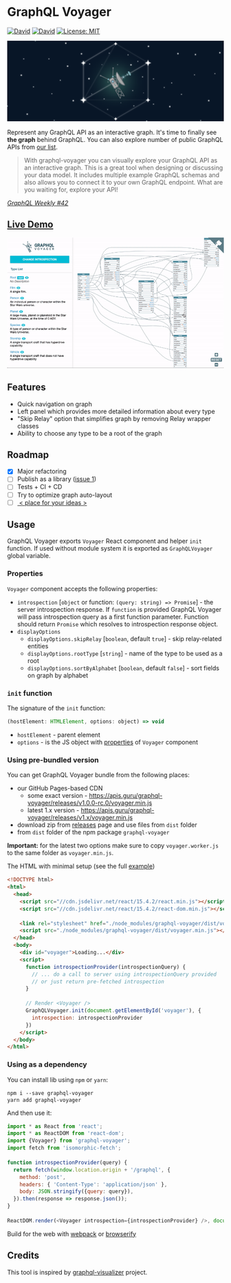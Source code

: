# GraphQL Voyager
[![David](https://img.shields.io/david/APIs-guru/graphql-voyager.svg)](https://david-dm.org/APIs-guru/graphql-voyager)
[![David](https://img.shields.io/david/dev/APIs-guru/graphql-voyager.svg)](https://david-dm.org/APIs-guru/graphql-voyager?type=dev)
[![License: MIT](https://img.shields.io/badge/License-MIT-yellow.svg)](https://opensource.org/licenses/MIT)

![graphql-voyager logo](./docs/cover.png)

Represent any GraphQL API as an interactive graph. It's time to finally see **the graph** behind GraphQL.
You can also explore number of public GraphQL APIs from [our list](https://github.com/APIs-guru/graphql-apis).

> With graphql-voyager you can visually explore your GraphQL API as an interactive graph. This is a great tool when designing or discussing your data model. It includes multiple example GraphQL schemas and also allows you to connect it to your own GraphQL endpoint. What are you waiting for, explore your API!

_[GraphQL Weekly #42](https://graphqlweekly.com/issues/42)_

## [Live Demo](https://apis.guru/graphql-voyager/)
[![voyager demo](./docs/demo-gif.gif)](https://apis.guru/graphql-voyager/)

## Features
  + Quick navigation on graph
  + Left panel which provides more detailed information about every type
  + "Skip Relay" option that simplifies graph by removing Relay wrapper classes
  + Ability to choose any type to be a root of the graph

## Roadmap
  - [x] Major refactoring
  - [ ] Publish as a library ([issue 1](https://github.com/APIs-guru/graphql-voyager/issues/1))
  - [ ] Tests + CI + CD
  - [ ] Try to optimize graph auto-layout
  - [ ] [ < place for your ideas > ](https://github.com/APIs-guru/graphql-voyager/issues/new)

## Usage
GraphQL Voyager exports `Voyager` React component and helper `init` function. If used without
module system it is exported as `GraphQLVoyager` global variable.

### Properties
`Voyager` component accepts the following properties:

+ `introspection` [`object` or function: `(query: string) => Promise`] - the server introspection response. If `function` is provided GraphQL Voyager will pass introspection query as a first function parameter. Function should return `Promise` which resolves to introspection response object.
+ `displayOptions`
  + `displayOptions.skipRelay` [`boolean`, default `true`] - skip relay-related entities
  + `displayOptions.rootType` [`string`] - name of the type to be used as a root
  + `displayOptions.sortByAlphabet` [`boolean`, default `false`] - sort fields on graph by alphabet

### `init` function
The signature of the `init` function:

```js
(hostElement: HTMLElement, options: object) => void
```

+ `hostElement` - parent element
+ `options` - is the JS object with [properties](#Properties) of `Voyager` component

### Using pre-bundled version
You can get GraphQL Voyager bundle from the following places:
+ our GitHub Pages-based CDN
  + some exact version - https://apis.guru/graphql-voyager/releases/v1.0.0-rc.0/voyager.min.js
  + latest 1.x version - https://apis.guru/graphql-voyager/releases/v1.x/voyager.min.js
+ download zip from [releases](https://github.com/APIs-guru/graphql-voyager/releases) page and use files from `dist` folder
+ from `dist` folder of the npm package `graphql-voyager`

**Important:** for the latest two options make sure to copy `voyager.worker.js` to the same
folder as `voyager.min.js`.

The HTML with minimal setup (see the full [example](./example))

```html
<!DOCTYPE html>
<html>
  <head>
    <script src="//cdn.jsdelivr.net/react/15.4.2/react.min.js"></script>
    <script src="//cdn.jsdelivr.net/react/15.4.2/react-dom.min.js"></script>

    <link rel="stylesheet" href="./node_modules/graphql-voyager/dist/voyager.css" />
    <script src="./node_modules/graphql-voyager/dist/voyager.min.js"></script>
  </head>
  <body>
    <div id="voyager">Loading...</div>
    <script>
      function introspectionProvider(introspectionQuery) {
        // ... do a call to server using introspectionQuery provided
        // or just return pre-fetched introspection
      }

      // Render <Voyager />
      GraphQLVoyager.init(document.getElementById('voyager'), {
        introspection: introspectionProvider
      })
    </script>
  </body>
</html>
```

### Using as a dependency
You can install lib using `npm` or `yarn`:

    npm i --save graphql-voyager
    yarn add graphql-voyager

And then use it:

```js
import * as React from 'react';
import * as ReactDOM from 'react-dom';
import {Voyager} from 'graphql-voyager';
import fetch from 'isomorphic-fetch';

function introspectionProvider(query) {
  return fetch(window.location.origin + '/graphql', {
    method: 'post',
    headers: { 'Content-Type': 'application/json' },
    body: JSON.stringify({query: query}),
  }).then(response => response.json());
}

ReactDOM.render(<Voyager introspection={introspectionProvider} />, document.getElementById('voyager'));
```

Build for the web with [webpack](https://webpack.js.org/) or
[browserify](http://browserify.org/)


## Credits
This tool is inspired by [graphql-visualizer](https://github.com/NathanRSmith/graphql-visualizer) project.

